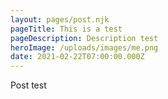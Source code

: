 ```yaml
---
layout: pages/post.njk
pageTitle: This is a test
pageDescription: Description test
heroImage: /uploads/images/me.png
date: 2021-02-22T07:00:00.000Z
---
```

Post test